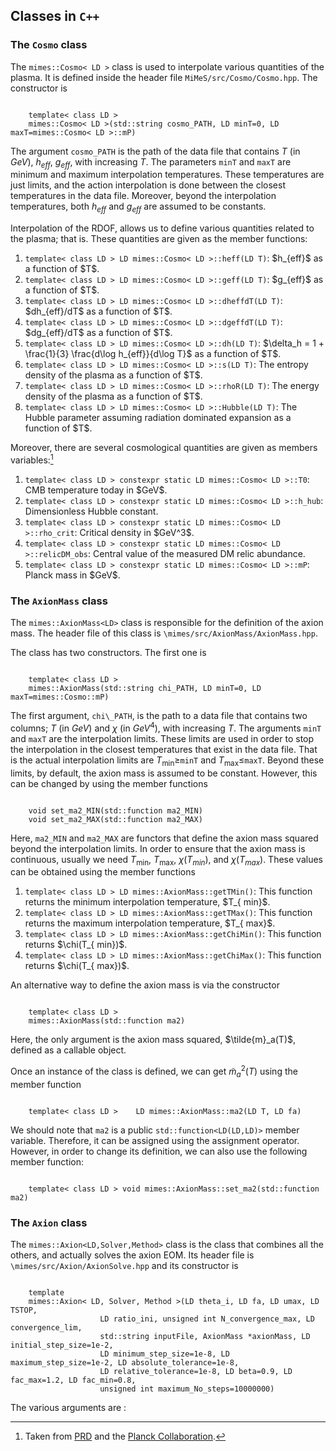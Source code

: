 ## Classes in ```C++```
### The ```Cosmo``` class

The ```mimes::Cosmo< LD >``` class is used to  interpolate various quantities of the plasma. It is defined inside the header file ```MiMeS/src/Cosmo/Cosmo.hpp```. The constructor is

<pre><code class="prettyprint">
	template< class LD >
	mimes::Cosmo< LD >(std::string cosmo_PATH, LD minT=0, LD maxT=mimes::Cosmo< LD >::mP)
</code></pre>
The argument ```cosmo_PATH``` is the path of the data file that contains $T$ (in $GeV$), $h_{eff}$, $g_{eff}$, with increasing $T$. The parameters ```minT``` and ```maxT``` are minimum and maximum interpolation temperatures. These temperatures are just limits, and the action interpolation is done between the closest temperatures in the data file. Moreover, beyond the interpolation temperatures, both $h_{eff}$ and $g_{eff}$ are assumed to be constants.   

Interpolation of the RDOF, allows us to define various quantities related to the plasma; that is. These quantities are given as the member functions:

<ol>
	<li> <code class="prettyprint">template< class LD > LD mimes::Cosmo< LD >::heff(LD T)</code>: $h_{eff}$ as a function of $T$.</li> 
	<li> <code class="prettyprint">template< class LD > LD mimes::Cosmo< LD >::geff(LD T)</code>: $g_{eff}$ as a function of $T$.</li>
	<li> <code class="prettyprint">template< class LD > LD mimes::Cosmo< LD >::dheffdT(LD T)</code>: $dh_{eff}/dT$ as a function of $T$.</li>
	<li> <code class="prettyprint">template< class LD > LD mimes::Cosmo< LD >::dgeffdT(LD T)</code>: $dg_{eff}/dT$ as a function of $T$.</li>
	<li> <code class="prettyprint">template< class LD > LD mimes::Cosmo< LD >::dh(LD T)</code>: $\delta_h = 1 + \frac{1}{3} \frac{d\log h_{eff}}{d\log T}$ as a function of $T$.</li>
	<li> <code class="prettyprint">template< class LD > LD mimes::Cosmo< LD >::s(LD T)</code>: The entropy density of the plasma as a function of $T$.</li>
	<li> <code class="prettyprint">template< class LD > LD mimes::Cosmo< LD >::rhoR(LD T)</code>: The energy density of the plasma as a function of $T$.</li>
	<li> <code class="prettyprint">template< class LD > LD mimes::Cosmo< LD >::Hubble(LD T)</code>: The Hubble parameter assuming radiation dominated expansion as a function of $T$.</li>
</ol>

Moreover, there are several cosmological quantities are given as members variables:[^ref]

<ol>
	<li> <code class="prettyprint">template< class LD > constexpr static LD mimes::Cosmo< LD >::T0</code>: CMB temperature today in $GeV$.</li>
	<li> <code class="prettyprint">template< class LD > constexpr static LD mimes::Cosmo< LD >::h_hub</code>: Dimensionless Hubble constant.</li>
	<li> <code class="prettyprint">template< class LD > constexpr static LD mimes::Cosmo< LD >::rho_crit</code>: Critical density in $GeV^3$.</li>
	<li> <code class="prettyprint">template< class LD > constexpr static LD mimes::Cosmo< LD >::relicDM_obs</code>: Central value of the measured DM relic abundance.</li>
	<li> <code class="prettyprint">template< class LD > constexpr static LD mimes::Cosmo< LD >::mP</code>: Planck mass in $GeV$.</li>
</ol>


### The ```AxionMass``` class
The ```mimes::AxionMass<LD>``` class is responsible for the definition of the axion mass. The header file of this class is ```\mimes/src/AxionMass/AxionMass.hpp```. 

The class has two constructors. The first one is
<pre><code class="prettyprint">
	template< class LD >
	mimes::AxionMass<LD>(std::string chi_PATH, LD minT=0, LD maxT=mimes::Cosmo::mP)
</code></pre>

The first argument, ```chi\_PATH```, is the path to a data file that contains two columns; $T$ (in $GeV$) and $\chi$ (in $GeV^4$), with increasing $T$. The arguments
```minT``` and ```maxT``` are the interpolation limits. These limits are used in order to stop the interpolation in the closest temperatures that exist in the data 
file. That is the actual interpolation limits are $T_{\min}\geq$```minT``` and $T_{\max}\leq$```maxT```. Beyond these limits, by default, the axion mass is assumed to 
be constant. However, this can be changed by using the member functions

<pre><code class="prettyprint">
	void set_ma2_MIN(std::function<LD(LD,LD)> ma2_MIN)
	void set_ma2_MAX(std::function<LD(LD,LD)> ma2_MAX)
</code></pre>

Here, ```ma2_MIN``` and ```ma2_MAX``` are functors that define the axion mass squared beyond the interpolation limits. In order to ensure that the axion mass is 
continuous, usually we need $T_{\min}$, $T_{\max}$, $\chi(T_{ min})$, and $\chi(T_{ max})$. These values can be obtained using the member functions

<ol>
	<li> <code class="prettyprint">template< class LD > LD mimes::AxionMass<LD>::getTMin()</code>: This function returns the minimum interpolation temperature, $T_{ min}$.</li> 
	<li> <code class="prettyprint">template< class LD > LD mimes::AxionMass<LD>::getTMax()</code>: This function returns the maximum interpolation temperature, $T_{ max}$.</li>
	<li> <code class="prettyprint">template< class LD > LD mimes::AxionMass<LD>::getChiMin()</code>: This function returns $\chi(T_{ min})$.</li>
	<li> <code class="prettyprint">template< class LD > LD mimes::AxionMass<LD>::getChiMax()</code>: This function returns $\chi(T_{ max})$.</li>
</ol>
An alternative way to define the axion mass is via the constructor
<pre><code class="prettyprint">
	template< class LD >
	mimes::AxionMass<LD>(std::function<LD(LD,LD)> ma2)
</code></pre>
Here, the only argument is the axion mass squared, $\tilde{m}_a(T)$, defined as a callable object.

Once an instance of the class is defined, we can get $\tilde{m}^2_a(T)$ using the member function
<pre><code class="prettyprint">
	template< class LD >	LD mimes::AxionMass<LD>::ma2(LD T, LD fa)
</code></pre>

We should note that ```ma2``` is a public ```std::function<LD(LD,LD)>``` member variable. Therefore, it can be assigned using the assignment operator. However,  in order to change its definition, we can also use the following member function:

<pre><code class="prettyprint">
	template< class LD > void mimes::AxionMass<LD>::set_ma2(std::function<LD(LD,LD)> ma2)
</code></pre>

[^ref]: Taken from [PRD](https://inspirehep.net/literature/1812251) and the [Planck Collaboration](https://inspirehep.net/literature/1682902).


### The ```Axion``` class

The ```mimes::Axion<LD,Solver,Method>``` class is the class that combines all the others, and actually solves the axion EOM. Its header file is ```\mimes/src/Axion/AxionSolve.hpp``` and its constructor is
<pre><code class="prettyprint">
 	template<class LD, const int Solver, class Method>
	mimes::Axion< LD, Solver, Method >(LD theta_i, LD fa, LD umax, LD TSTOP, 
					LD ratio_ini, unsigned int N_convergence_max, LD convergence_lim, 
					std::string inputFile, AxionMass<LD> *axionMass, LD initial_step_size=1e-2, 
					LD minimum_step_size=1e-8, LD maximum_step_size=1e-2, LD absolute_tolerance=1e-8, 
					LD relative_tolerance=1e-8, LD beta=0.9, LD fac_max=1.2, LD fac_min=0.8, 
					unsigned int maximum_No_steps=10000000)
</code></pre>
The various arguments are :